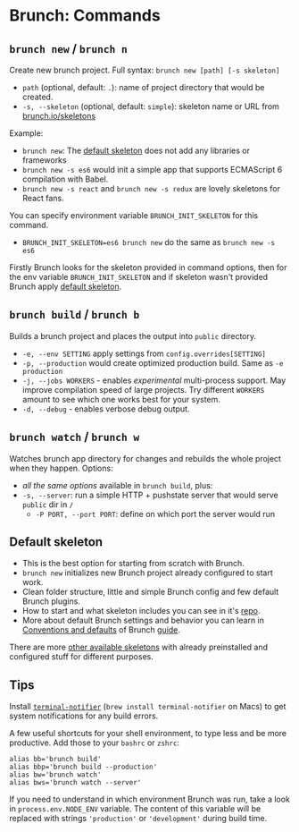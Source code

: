 # Brunch: Commands

## `brunch new` / `brunch n`

Create new brunch project. Full syntax: `brunch new [path] [-s skeleton]`

* `path` (optional, default: `.`): name of project directory that would be created.
* `-s, --skeleton` (optional, default: `simple`): skeleton name or URL from [brunch.io/skeletons](http://brunch.io/skeletons)

Example:

* `brunch new`: The [default skeleton](#default-skeleton) does not add any libraries or frameworks
* `brunch new -s es6` would init a simple app that supports ECMAScript 6 compilation with Babel.
* `brunch new -s react` and `brunch new -s redux` are lovely skeletons for React fans.

You can specify environment variable `BRUNCH_INIT_SKELETON` for this command.

* `BRUNCH_INIT_SKELETON=es6 brunch new` do the same as `brunch new -s es6`

Firstly Brunch looks for the skeleton provided in command options, then for the env variable `BRUNCH_INIT_SKELETON` and if skeleton wasn't provided Brunch apply [default skeleton](#default-skeleton).

## `brunch build` / `brunch b`

Builds a brunch project and places the output into `public` directory.

* `-e, --env SETTING` apply settings from `config.overrides[SETTING]`
* `-p, --production` would create optimized production build. Same as `-e production`
* `-j, --jobs WORKERS` - enables *experimental* multi-process support.
May improve compilation speed of large projects.
Try different `WORKERS` amount to see which one works best for your system.
* `-d, --debug` - enables verbose debug output.

## `brunch watch` / `brunch w`

Watches brunch app directory for changes and rebuilds the whole project when they happen. Options:

* *all the same options* available in `brunch build`, plus:
* `-s, --server`: run a simple HTTP + pushstate server that would serve `public` dir in `/`
    * `-P PORT, --port PORT`: define on which port the server would run

## Default skeleton

* This is the best option for starting from scratch with Brunch.
* `brunch new` initializes new Brunch project already configured to start work.
* Clean folder structure, little and simple Brunch config and few default Brunch plugins.
* How to start and what skeleton includes you can see in it's [repo](https://github.com/brunch/dead-simple).
* More about default Brunch settings and behavior you can learn in [Conventions and defaults](https://github.com/brunch/brunch-guide/blob/master/content/en/chapter03-conventions-and-defaults.md) of Brunch [guide](https://github.com/brunch/brunch-guide).

There are more [other available skeletons](http://brunch.io/skeletons) with already preinstalled and configured stuff for different purposes.

## Tips

Install [`terminal-notifier`](https://github.com/alloy/terminal-notifier) (`brew install terminal-notifier` on Macs) to get system notifications for any build errors.

A few useful shortcuts for your shell environment, to type less and be more productive.
Add those to your `bashrc` or `zshrc`:

```
alias bb='brunch build'
alias bbp='brunch build --production'
alias bw='brunch watch'
alias bws='brunch watch --server'
```

If you need to understand in which environment Brunch was run, take a look in `process.env.NODE_ENV` variable. The content of this variable will be replaced with strings `'production'` or `'development'` during build time.
